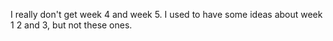 I really don't get week 4 and week 5. I used to have some ideas about week 1 2 and 3, but not these ones.
